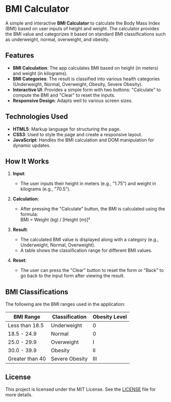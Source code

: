 # BMI Calculator

A simple and interactive **BMI Calculator** to calculate the Body Mass Index (BMI) based on user inputs of height and weight. The calculator provides the BMI value and categorizes it based on standard BMI classifications such as underweight, normal, overweight, and obesity.

## Features

- **BMI Calculation**: The app calculates BMI based on height (in meters) and weight (in kilograms).
- **BMI Categories**: The result is classified into various health categories (Underweight, Normal, Overweight, Obesity, Severe Obesity).
- **Interactive UI**: Provides a simple form with two buttons: "Calculate" to compute the BMI and "Clear" to reset the inputs.
- **Responsive Design**: Adapts well to various screen sizes.

## Technologies Used

- **HTML5**: Markup language for structuring the page.
- **CSS3**: Used to style the page and create a responsive layout.
- **JavaScript**: Handles the BMI calculation and DOM manipulation for dynamic updates.

## How It Works

1. **Input**: 
    - The user inputs their height in meters (e.g., "1.75") and weight in kilograms (e.g., "70.5").
2. **Calculation**:
    - After pressing the "Calculate" button, the BMI is calculated using the formula:  
      BMI = Weight (kg) / [Height (m)]²

3. **Result**: 
    - The calculated BMI value is displayed along with a category (e.g., Underweight, Normal, Overweight).
    - A table shows the classification range for different BMI values.
4. **Reset**: 
    - The user can press the "Clear" button to reset the form or "Back" to go back to the input form after viewing the result.

## BMI Classifications

The following are the BMI ranges used in the application:

| BMI Range       | Classification    | Obesity Level |
|-----------------|-------------------|---------------|
| Less than 18.5  | Underweight        | 0             |
| 18.5 - 24.9     | Normal             | 0             |
| 25.0 - 29.9     | Overweight         | I             |
| 30.0 - 39.9     | Obesity            | II            |
| Greater than 40 | Severe Obesity     | III           |

## License

This project is licensed under the MIT License. See the [LICENSE](LICENSE) file for more details.
